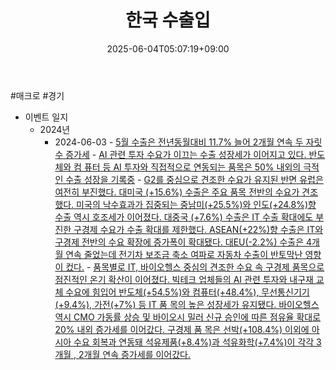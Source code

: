 ﻿---
title: "한국 수출입"
date: 2025-06-04T05:07:19+09:00
lastmod: 2025-06-04T05:07:19+09:00
type: docs
sidebar:
  open: true
weight: 3
---
<div style="display:none">
  <meta property="article:published_time" content="2025-06-03T20:07:19Z" />
  <meta property="article:modified_time" content="2025-06-03T20:07:19Z" />
</div>
#매크로 #경기 

- 이벤트 일지
	- 2024년
		- 2024-06-03
					- [5월 수출은 전년동월대비 11.7% 늘어 2개월 연속 두 자릿수 증가세](24.6.3_수출입데이터.pdf#page=1&selection=55,0,80,0&color=yellow)
					- [AI 관련 투자 수요가 이끄는 수출 성장세가 이어지고 있다. 반도체와 컴 퓨터 등 AI 투자와 직접적으로 연동되는 품목은 50% 내외의 극적인 수출 성장을 기록중](24.6.3_수출입데이터.pdf#page=1&selection=598,0,649,3&color=yellow)
					- [G2를 중심으로 견조한 수요가 유지된 반면 유럽은 여전히 부진했다. 대미국 (+15.6%) 수출은 주요 품목 전반의 수요가 견조했다. 미국의 낙수효과가 집중되는 중남미(+25.5%)와 인도(+24.8%)향 수출 역시 호조세가 이어졌다. 대중국 (+7.6%) 수출은 IT 수출 확대에도 부진한 구경제 수요가 수출 확대를 제한했다. ASEAN(+22%)향 수출은 IT와 구경제 전반의 수요 확장에 증가폭이 확대됐다. 대EU(-2.2%) 수출은 4개월 연속 줄었는데 전기차 보조금 축소 여파로 자동차 수출이 반토막난 영향이 컸다.](24.6.3_수출입데이터.pdf#page=1&selection=207,0,383,1&color=yellow)
					- [품목별로 IT, 바이오헬스 중심의 견조한 수요 속 구경제 품목으로 점진적인 온기 확산이 이어졌다. 빅테크 업체들의 AI 관련 투자와 내구재 교체 수요에 힘입어 반도체(+54.5%)와 컴퓨터(+48.4%), 무선통신기기(+9.4%), 가전(+7%) 등 IT 품 목의 높은 성장세가 유지됐다. 바이오헬스 역시 CMO 가동률 상승 및 바이오시 밀러 신규 승인에 따른 점유율 확대로 20% 내외 증가세를 이어갔다. 구경제 품 목은 선박(+108.4%) 이외에 아시아 수요 회복과 연동돼 석유제품(+8.4%)과 석유화학(+7.4%)이 각각 3개월 , 2개월 연속 증가세를 이어갔다.](24.6.3_수출입데이터.pdf#page=1&selection=385,0,574,1&color=yellow)

